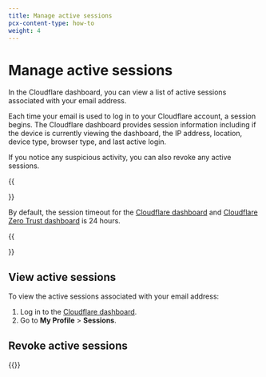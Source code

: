 ```yaml
---
title: Manage active sessions
pcx-content-type: how-to
weight: 4
---
```


# Manage active sessions

In the Cloudflare dashboard, you can view a list of active sessions associated with your email address.

Each time your email is used to log in to your Cloudflare account, a session begins. The Cloudflare dashboard provides session information including if the device is currently viewing the dashboard, the IP address, location, device type, browser type, and last active login.

If you notice any suspicious activity, you can also revoke any active sessions.

{{<Aside type="note">}}

By default, the session timeout for the [Cloudflare dashboard](https://dash.cloudflare.com) and [Cloudflare Zero Trust dashboard](https://dash.teams.cloudflare.com/) is 24 hours.

{{</Aside>}}

## View active sessions

To view the active sessions associated with your email address:

1. Log in to the [Cloudflare dashboard](https://dash.cloudflare.com).
2. Go to **My Profile** > **Sessions**.

## Revoke active sessions

{{<render file="_revoke-active-sessions.md">}}